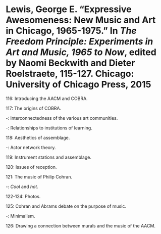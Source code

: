 # Lewis, George E. “Expressive Awesomeness: New Music and Art in Chicago, 1965-1975.” In *The Freedom Principle: Experiments in Art and Music, 1965 to Now*, edited by Naomi Beckwith and Dieter Roelstraete, 115-127. Chicago: University of Chicago Press, 2015

116: Introducing the AACM and COBRA.  

117: The origins of COBRA.  

-: Interconnectedness of the various art communities.  

-: Relationships to institutions of learning.  

118: Aesthetics of assemblage.  

-: Actor network theory.  

119: Instrument stations and assemblage.  

120: Issues of reception.  

121: The music of Philip Cohran.  

-: *Cool* and *hot.*  

122-124: Photos.  

125: Cohran and Abrams debate on the purpose of music.  

-: Minimalism.  

126: Drawing a connection between murals and the music of the AACM.  
